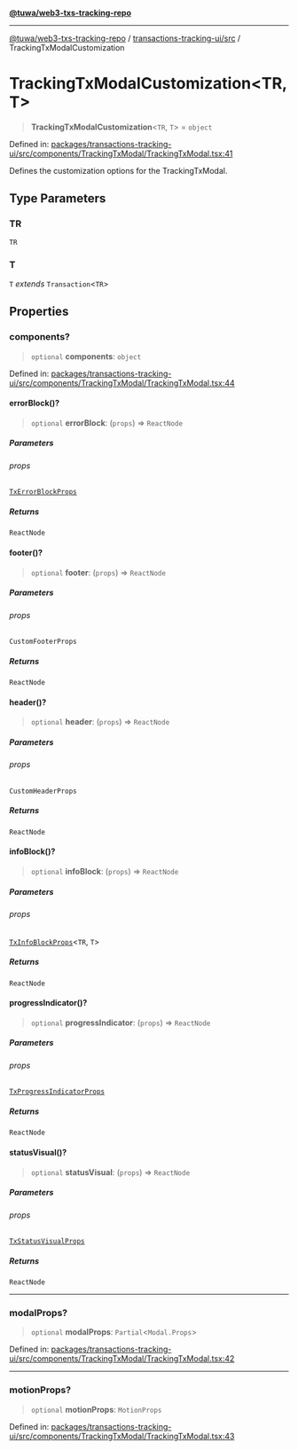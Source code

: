 [**@tuwa/web3-txs-tracking-repo**](../../../README.md)

***

[@tuwa/web3-txs-tracking-repo](../../../README.md) / [transactions-tracking-ui/src](../README.md) / TrackingTxModalCustomization

# TrackingTxModalCustomization\<TR, T\>

> **TrackingTxModalCustomization**\<`TR`, `T`\> = `object`

Defined in: [packages/transactions-tracking-ui/src/components/TrackingTxModal/TrackingTxModal.tsx:41](https://github.com/TuwaIO/web3-transactions-tracking/blob/b7157ec97601bac11089c33347f8d589c043b005/packages/transactions-tracking-ui/src/components/TrackingTxModal/TrackingTxModal.tsx#L41)

Defines the customization options for the TrackingTxModal.

## Type Parameters

### TR

`TR`

### T

`T` *extends* `Transaction`\<`TR`\>

## Properties

### components?

> `optional` **components**: `object`

Defined in: [packages/transactions-tracking-ui/src/components/TrackingTxModal/TrackingTxModal.tsx:44](https://github.com/TuwaIO/web3-transactions-tracking/blob/b7157ec97601bac11089c33347f8d589c043b005/packages/transactions-tracking-ui/src/components/TrackingTxModal/TrackingTxModal.tsx#L44)

#### errorBlock()?

> `optional` **errorBlock**: (`props`) => `ReactNode`

##### Parameters

###### props

[`TxErrorBlockProps`](TxErrorBlockProps.md)

##### Returns

`ReactNode`

#### footer()?

> `optional` **footer**: (`props`) => `ReactNode`

##### Parameters

###### props

`CustomFooterProps`

##### Returns

`ReactNode`

#### header()?

> `optional` **header**: (`props`) => `ReactNode`

##### Parameters

###### props

`CustomHeaderProps`

##### Returns

`ReactNode`

#### infoBlock()?

> `optional` **infoBlock**: (`props`) => `ReactNode`

##### Parameters

###### props

[`TxInfoBlockProps`](TxInfoBlockProps.md)\<`TR`, `T`\>

##### Returns

`ReactNode`

#### progressIndicator()?

> `optional` **progressIndicator**: (`props`) => `ReactNode`

##### Parameters

###### props

[`TxProgressIndicatorProps`](../interfaces/TxProgressIndicatorProps.md)

##### Returns

`ReactNode`

#### statusVisual()?

> `optional` **statusVisual**: (`props`) => `ReactNode`

##### Parameters

###### props

[`TxStatusVisualProps`](TxStatusVisualProps.md)

##### Returns

`ReactNode`

***

### modalProps?

> `optional` **modalProps**: `Partial`\<`Modal.Props`\>

Defined in: [packages/transactions-tracking-ui/src/components/TrackingTxModal/TrackingTxModal.tsx:42](https://github.com/TuwaIO/web3-transactions-tracking/blob/b7157ec97601bac11089c33347f8d589c043b005/packages/transactions-tracking-ui/src/components/TrackingTxModal/TrackingTxModal.tsx#L42)

***

### motionProps?

> `optional` **motionProps**: `MotionProps`

Defined in: [packages/transactions-tracking-ui/src/components/TrackingTxModal/TrackingTxModal.tsx:43](https://github.com/TuwaIO/web3-transactions-tracking/blob/b7157ec97601bac11089c33347f8d589c043b005/packages/transactions-tracking-ui/src/components/TrackingTxModal/TrackingTxModal.tsx#L43)
